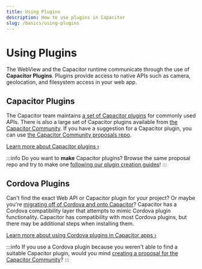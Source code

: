 ```yaml
---
title: Using Plugins
description: How to use plugins in Capacitor
slug: /basics/using-plugins
---
```


# Using Plugins

The WebView and the Capacitor runtime communicate through the use of **Capacitor Plugins**. Plugins provide access to native APIs such as camera, geolocation, and filesystem access in your web app.

## Capacitor Plugins

The Capacitor team maintains [a set of Capacitor plugins](/docs/apis) for commonly used APIs. There is also a large set of Capacitor plugins available from [the Capacitor Community](https://github.com/capacitor-community/). If you have a suggestion for a Capacitor plugin, you can use [the Capacitor Community proposals repo](https://github.com/capacitor-community/proposals/).

[Learn more about Capacitor plugins &#8250;](/docs/plugins)

:::info
Do you want to **make** Capacitor plugins? Browse the same proposal repo and try to make one [following our plugin creation guides](/docs/plugins/creating-plugin)!
:::

## Cordova Plugins

Can't find the exact Web API or Capacitor plugin for your project? Or maybe you're [migrating off of Cordova and onto Capacitor](/docs/cordova/migration-strategy)? Capacitor has a Cordova compatibility layer that attempts to mimic Cordova plugin functionality. Capacitor has compatibility with most Cordova plugins, but there may be additional steps when installing them.

[Learn more about using Cordova plugins in Capacitor apps &#8250;](/docs/plugins/cordova)

:::info
If you use a Cordova plugin because you weren't able to find a suitable Capacitor plugin, would you mind [creating a proposal for the Capacitor Community](https://github.com/capacitor-community/proposals/)?
:::
